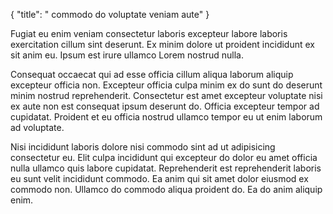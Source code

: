 {
  "title": " commodo do voluptate veniam aute"
}

Fugiat eu enim veniam consectetur laboris excepteur labore laboris exercitation cillum sint deserunt. Ex minim dolore ut proident incididunt ex sit anim eu. Ipsum est irure ullamco Lorem nostrud nulla.

Consequat occaecat qui ad esse officia cillum aliqua laborum aliquip excepteur officia non. Excepteur officia culpa minim ex do sunt do deserunt minim nostrud reprehenderit. Consectetur est amet excepteur voluptate nisi ex aute non est consequat ipsum deserunt do. Officia excepteur tempor ad cupidatat. Proident et eu officia nostrud ullamco tempor eu ut enim laborum ad voluptate.

Nisi incididunt laboris dolore nisi commodo sint ad ut adipisicing consectetur eu. Elit culpa incididunt qui excepteur do dolor eu amet officia nulla ullamco quis labore cupidatat. Reprehenderit est reprehenderit laboris eu sunt velit incididunt commodo. Ea anim qui sit amet dolor eiusmod ex commodo non. Ullamco do commodo aliqua proident do. Ea do anim aliquip enim.